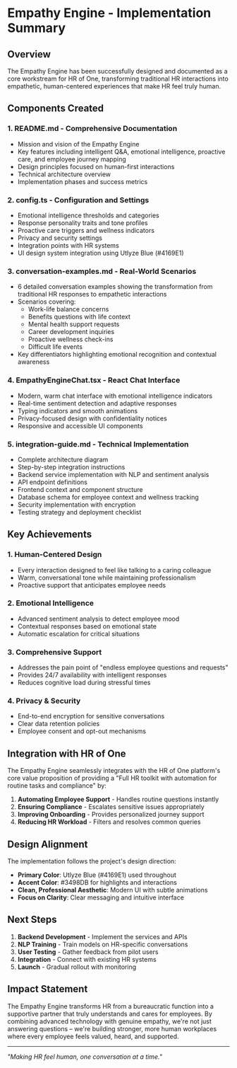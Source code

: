 # Empathy Engine - Implementation Summary

## Overview
The Empathy Engine has been successfully designed and documented as a core workstream for HR of One, transforming traditional HR interactions into empathetic, human-centered experiences that make HR feel truly human.

## Components Created

### 1. **README.md** - Comprehensive Documentation
- Mission and vision of the Empathy Engine
- Key features including intelligent Q&A, emotional intelligence, proactive care, and employee journey mapping
- Design principles focused on human-first interactions
- Technical architecture overview
- Implementation phases and success metrics

### 2. **config.ts** - Configuration and Settings
- Emotional intelligence thresholds and categories
- Response personality traits and tone profiles
- Proactive care triggers and wellness indicators
- Privacy and security settings
- Integration points with HR systems
- UI design system integration using Utlyze Blue (#4169E1)

### 3. **conversation-examples.md** - Real-World Scenarios
- 6 detailed conversation examples showing the transformation from traditional HR responses to empathetic interactions
- Scenarios covering:
  - Work-life balance concerns
  - Benefits questions with life context
  - Mental health support requests
  - Career development inquiries
  - Proactive wellness check-ins
  - Difficult life events
- Key differentiators highlighting emotional recognition and contextual awareness

### 4. **EmpathyEngineChat.tsx** - React Chat Interface
- Modern, warm chat interface with emotional intelligence indicators
- Real-time sentiment detection and adaptive responses
- Typing indicators and smooth animations
- Privacy-focused design with confidentiality notices
- Responsive and accessible UI components

### 5. **integration-guide.md** - Technical Implementation
- Complete architecture diagram
- Step-by-step integration instructions
- Backend service implementation with NLP and sentiment analysis
- API endpoint definitions
- Frontend context and component structure
- Database schema for employee context and wellness tracking
- Security implementation with encryption
- Testing strategy and deployment checklist

## Key Achievements

### 1. **Human-Centered Design**
- Every interaction designed to feel like talking to a caring colleague
- Warm, conversational tone while maintaining professionalism
- Proactive support that anticipates employee needs

### 2. **Emotional Intelligence**
- Advanced sentiment analysis to detect employee mood
- Contextual responses based on emotional state
- Automatic escalation for critical situations

### 3. **Comprehensive Support**
- Addresses the pain point of "endless employee questions and requests"
- Provides 24/7 availability with intelligent responses
- Reduces cognitive load during stressful times

### 4. **Privacy & Security**
- End-to-end encryption for sensitive conversations
- Clear data retention policies
- Employee consent and opt-out mechanisms

## Integration with HR of One

The Empathy Engine seamlessly integrates with the HR of One platform's core value proposition of providing a "Full HR toolkit with automation for routine tasks and compliance" by:

1. **Automating Employee Support** - Handles routine questions instantly
2. **Ensuring Compliance** - Escalates sensitive issues appropriately
3. **Improving Onboarding** - Provides personalized journey support
4. **Reducing HR Workload** - Filters and resolves common queries

## Design Alignment

The implementation follows the project's design direction:
- **Primary Color**: Utlyze Blue (#4169E1) used throughout
- **Accent Color**: #3498DB for highlights and interactions
- **Clean, Professional Aesthetic**: Modern UI with subtle animations
- **Focus on Clarity**: Clear messaging and intuitive interface

## Next Steps

1. **Backend Development** - Implement the services and APIs
2. **NLP Training** - Train models on HR-specific conversations
3. **User Testing** - Gather feedback from pilot users
4. **Integration** - Connect with existing HR systems
5. **Launch** - Gradual rollout with monitoring

## Impact Statement

The Empathy Engine transforms HR from a bureaucratic function into a supportive partner that truly understands and cares for employees. By combining advanced technology with genuine empathy, we're not just answering questions – we're building stronger, more human workplaces where every employee feels valued, heard, and supported.

---

*"Making HR feel human, one conversation at a time."*